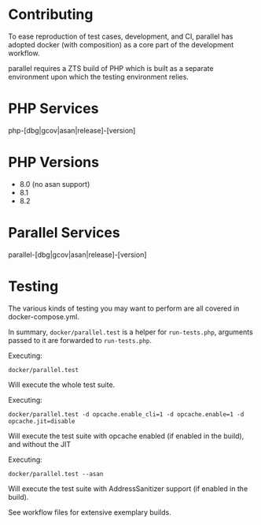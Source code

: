 Contributing
============

To ease reproduction of test cases, development, and CI, parallel has adopted docker (with composition) as a core part of the development workflow.

parallel requires a ZTS build of PHP which is built as a separate environment upon which the testing environment relies.

PHP Services
============

php-[dbg|gcov|asan|release]-[version]

PHP Versions
============

  - 8.0 (no asan support)
  - 8.1
  - 8.2

Parallel Services
=================

parallel-[dbg|gcov|asan|release]-[version]

Testing
=======

The various kinds of testing you may want to perform are all covered in docker-compose.yml.

In summary, `docker/parallel.test` is a helper for `run-tests.php`, arguments passed to it are forwarded to `run-tests.php`.

Executing:

    docker/parallel.test

Will execute the whole test suite.

Executing:

    docker/parallel.test -d opcache.enable_cli=1 -d opcache.enable=1 -d opcache.jit=disable

Will execute the test suite with opcache enabled (if enabled in the build), and without the JIT

Executing:

    docker/parallel.test --asan

Will execute the test suite with AddressSanitizer support (if enabled in the build).

See workflow files for extensive exemplary builds.
